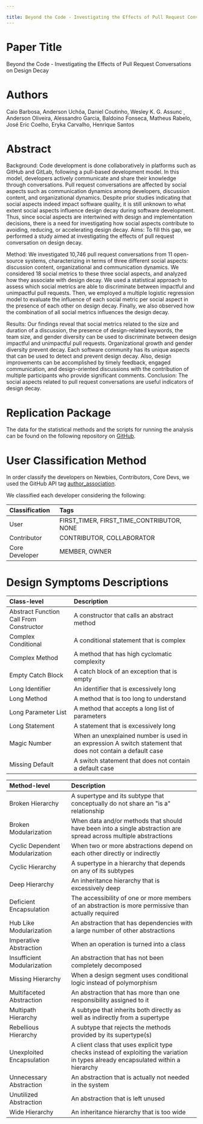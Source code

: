```yaml
---

title: Beyond the Code - Investigating the Effects of Pull Request Conversations on Design Decay
---
```


# Paper Title

Beyond the Code - Investigating the Effects of Pull Request Conversations on Design Decay

# Authors

Caio Barbosa, Anderson Uchôa, Daniel Coutinho, Wesley K. G. Assunc ̧ Anderson Oliveira, Alessandro Garcia, Baldoino Fonseca, Matheus Rabelo, José Eric Coelho, Eryka Carvalho, Henrique Santos

# Abstract

Background: Code development is done collaboratively in platforms such as GitHub and GitLab, following a pull-based development model. In this model, developers actively communicate and share their knowledge through conversations. Pull request conversations are affected by social aspects such as communication dynamics among developers, discussion content, and organizational dynamics. Despite prior studies indicating that social aspects indeed impact software quality, it is still unknown to what extent social aspects influence design decay during software development. Thus, since social aspects are intertwined with design and implementation decisions, there is a need for investigating how social aspects contribute to avoiding, reducing, or accelerating design decay.
Aims: To fill this gap, we performed a study aimed at investigating the effects of pull request conversation on design decay. 

Method: We investigated 10,746 pull request conversations from 11 open-source systems, characterizing in terms of three different social aspects: discussion content, organizational and communication dynamics. We considered 18 social metrics to these three social aspects, and analyzed how they associate with design decay. We used a statistical approach to assess which social metrics are able to discriminate between impactful and unimpactful pull requests. Then, we employed a multiple logistic regression model to evaluate the influence of each social metric per social aspect in the presence of each other on design decay. Finally, we also observed how the combination of all social metrics influences the design decay. 

Results: Our findings reveal that social metrics related to the size and duration of a discussion, the presence of design-related keywords, the team size, and gender diversity can be used to discriminate between design impactful and unimpactful pull requests. Organizational growth and gender diversity prevent decay. Each software community has its unique aspects that can be used to detect and prevent design decay. Also, design improvements can be accomplished by timely feedback, engaged communication, and design-oriented discussions with the contribution of multiple participants who provide significant comments. Conclusion: The social aspects related to pull request conversations are useful indicators of design decay.

# Replication Package

The data for the statistical methods and the scripts for running the analysis can be found on the following repository on [GitHub](https://github.com/opus-research/beyond_the_code_pull_requests_design_decay).

# User Classification Method

In order classify the developers on Newbies, Contributors, Core Devs, we used the GitHub API tag [author_association](https://docs.github.com/en/graphql/reference/enums#commentauthorassociation).

We classified each developer considering the following:

| Classification | Tags | 
|:---------------|:-----|
| User           | FIRST_TIMER, FIRST_TIME_CONTRIBUTOR, NONE |
| Contributor    | CONTRIBUTOR, COLLABORATOR |
| Core Developer | MEMBER, OWNER |

# Design Symptoms Descriptions

| Class-level | Description |
|:-------------|:------------|
|	Abstract Function Call From Constructor	|	A constructor that calls an abstract method	|
|	Complex Conditional	|	A conditional statement that is complex	|
|	Complex Method	|	A method that has high cyclomatic complexity |
|	Empty Catch Block	|	A catch block of an exception that is empty	|
|	Long Identifier	|	An identifier that is excessively long	|
|	Long Method	|	A method that is too long to understand	|
|	Long Parameter List	|	A method that accepts a long list of parameters	|
|	Long Statement	|	A statement that is excessively long|
|	Magic Number	|	When an unexplained number is used in an expression A switch statement that does not contain a default case	|
|	Missing Default	|	A switch statement that does not contain a default case	|

| Method-level | Description |
| :-------------------------------------- | :-------------------------------------------|
|	Broken Hierarchy	|	A supertype and its subtype that conceptually do not share an "is a" relationship		|
|	Broken Modularization	|	When data and/or methods that should have been into a single abstraction are spread across multiple abstractions		|
|	Cyclic Dependent Modularization	|	When two or more abstractions depend on each other directly or indirectly		|
|	Cyclic Hierarchy	|	A supertype in a hierarchy that depends on any of its subtypes		|
|	Deep Hierarchy	|	An inheritance hierarchy that is excessively deep		|
|	Deficient Encapsulation	|	The accessibility of one or more members of an abstraction is more permissive than actually required		|
|	Hub Like Modularization	|	An abstraction that has dependencies with a large number of other abstractions		|
|	Imperative Abstraction	|	When an operation is turned into a class		|
|	Insufficient Modularization	|	An abstraction that has not been completely decomposed		|
|	Missing Hierarchy	|	When a design segment uses conditional logic instead of polymorphism		|
|	Multifaceted Abstraction	|	An abstraction that has more than one responsibility assigned to it		|
|	Multipath Hierarchy	|	A subtype that inherits both directly as well as indirectly from a supertype		|
|	Rebellious Hierarchy	|	A subtype that rejects the methods provided by its supertype(s)		|
|	Unexploited Encapsulation	|	A client class that uses explicit type checks instead of exploiting the variation in types already encapsulated within a hierarchy		|
|	Unnecessary Abstraction	|	An abstraction that is actually not needed in the system		|
|	Unutilized Abstraction	|	An abstraction that is left unused		|
|	Wide Hierarchy	|	An inheritance hierarchy that is too wide		|
